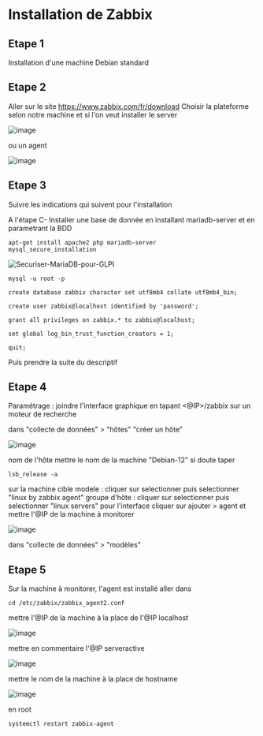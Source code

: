 # Installation de Zabbix

## Etape 1
Installation d'une machine Debian standard

## Etape 2
Aller sur le site https://www.zabbix.com/fr/download
Choisir la plateforme selon notre machine et si l'on veut installer le server 

![image](https://github.com/kawaiiineko-website/tutoriels/assets/172619483/b3077f72-b531-4fa3-975f-4eab36c1b047)

ou un agent

![image](https://github.com/kawaiiineko-website/tutoriels/assets/172619483/77217c93-f9b1-4ba5-8d4d-c838704a7905)

## Etape 3
Suivre les indications qui suivent pour l'installation

A l'étape C-
Installer une base de donnée en installant mariadb-server et en parametrant la BDD

```
apt-get install apache2 php mariadb-server
mysql_secure_installation
```

![Securiser-MariaDB-pour-GLPI](https://github.com/kawaiiineko-website/tutoriels/assets/172619483/820eb6d2-db34-4bbd-a311-08d339849df7)

```
mysql -u root -p
```
```
create database zabbix character set utf8mb4 collate utf8mb4_bin;

create user zabbix@localhost identified by 'password';

grant all privileges on zabbix.* to zabbix@localhost;

set global log_bin_trust_function_creators = 1;

quit;
```

Puis prendre la suite du descriptif

## Etape 4
Paramétrage : joindre l'interface graphique en tapant <@IP>/zabbix sur un moteur de recherche

dans "collecte de données" > "hôtes" "créer un hôte" 

![image](https://github.com/kawaiiineko-website/tutoriels/assets/172619483/3b3093a6-6dbd-4b32-b89e-a8ab9b5678ff)

nom de l'hôte mettre le nom de la machine "Debian-12" si doute taper
```
lsb_release -a
```
 sur la machine cible
modele : cliquer sur selectionner puis selectionner "linux by zabbix agent"
groupe d'hôte : cliquer sur selectionner puis selectionner "linux servers"
pour l'interface cliquer sur ajouter > agent et mettre l'@IP de la machine à monitorer 

![image](https://github.com/kawaiiineko-website/tutoriels/assets/172619483/d3a15da9-fa91-468c-a8f2-3092df56a6e7)


dans "collecte de données" > "modèles" 

## Etape 5
Sur la machine à monitorer, l'agent est installé
aller dans 
```
cd /etc/zabbix/zabbix_agent2.conf
```
mettre l'@IP de la machine à la place de l'@IP localhost

![image](https://github.com/kawaiiineko-website/tutoriels/assets/172619483/b0cfe4ef-58f1-472f-95cf-3e51bd3384de)

mettre en commentaire l'@IP serveractive

![image](https://github.com/kawaiiineko-website/tutoriels/assets/172619483/bb702b6b-1ce5-4a27-92bb-41cb7a1c0ef3)

mettre le nom de la machine à la place de hostname

![image](https://github.com/kawaiiineko-website/tutoriels/assets/172619483/905b866e-b98c-4f0a-8d85-6062759108b9)

en root
```
systemctl restart zabbix-agent
```
